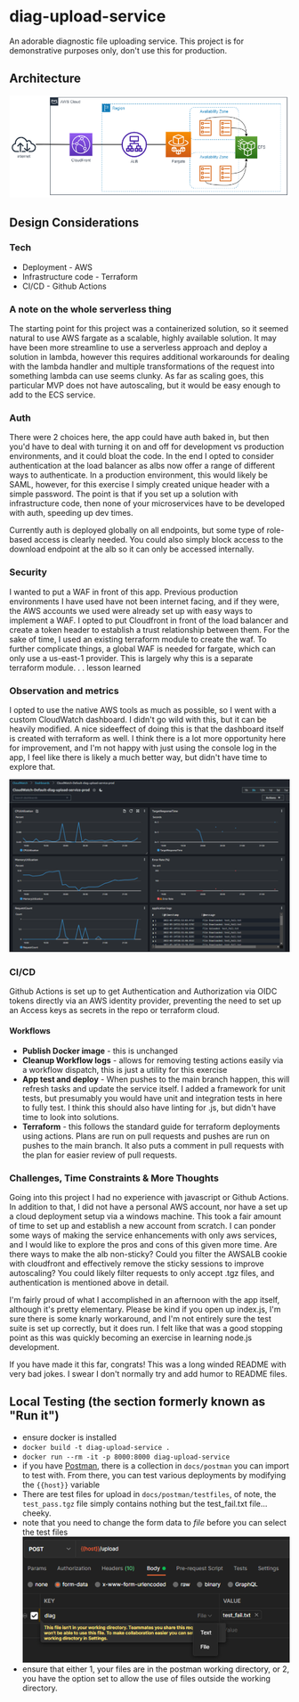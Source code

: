 # diag-upload-service

An adorable diagnostic file uploading service. This project is for demonstrative purposes only, don't use this for production. 

## Architecture

![diagram](docs/arch.drawio.png)


## Design Considerations

### Tech

- Deployment - AWS 
- Infrastructure code - Terraform 
- CI/CD - Github Actions 

### A note on the whole serverless thing

The starting point for this project was a containerized solution, so it seemed natural to use AWS fargate as a scalable, highly available solution. It may have been more streamline to use a serverless approach and deploy a solution in lambda, however this requires additional workarounds for dealing with the lambda handler and multiple transformations of the request into something lambda can use seems clunky. As far as scaling goes, this particular MVP does not have autoscaling, but it would be easy enough to add to the ECS service. 

### Auth

There were 2 choices here, the app could have auth baked in, but then you'd have to deal with turning it on and off for development vs production environments, and it could bloat the code. In the end I opted to consider authentication at the load balancer as albs now offer a range of different ways to authenticate. In a production environment, this would likely be SAML, however, for this exercise I simply created unique header with a simple password. The point is that if you set up a solution with infrastructure code, then none of your microservices have to be developed with auth, speeding up dev times. 

Currently auth is deployed globally on all endpoints, but some type of role-based access is clearly needed. You could also simply block access to the download endpoint at the alb so it can only be accessed internally. 

### Security

I wanted to put a WAF in front of this app. Previous production environments I have used have not been internet facing, and if they were, the AWS accounts we used were already set up with easy ways to implement a WAF. I opted to put Cloudfront in front of the load balancer and create a token header to establish a trust relationship between them. For the sake of time, I used an existing terraform module to create the waf. To further complicate things, a global WAF is needed for fargate, which can only use a us-east-1 provider. This is largely why this is a separate terraform module. . . lesson learned

### Observation and metrics

I opted to use the native AWS tools as much as possible, so I went with a custom CloudWatch dashboard. I didn't go wild with this, but it can be heavily modified. A nice sideeffect of doing this is that the dashboard itself is created with terraform as well. I think there is a lot more opportunity here for improvement, and I'm not happy with just using the console log in the app, I feel like there is likely a much better way, but didn't have time to explore that. 

![dashboard](docs/dashboard.png)

### CI/CD

Github Actions is set up to get Authentication and Authorization via OIDC tokens directly via an AWS identity provider, preventing the need to set up an Access keys as secrets in the repo or terraform cloud.

#### Workflows

* **Publish Docker image** - this is unchanged
* **Cleanup Workflow logs** - allows for removing testing actions easily via a workflow dispatch, this is just a utility for this exercise
* **App test and deploy** - When pushes to the main branch happen, this will refresh tasks and update the service itself. I added a framework for unit tests, but presumably you would have unit and integration tests in here to fully test. I think this should also have linting for .js, but didn't have time to look into solutions. 
* **Terraform** - this follows the standard guide for terraform deployments using actions. Plans are run on pull requests and pushes are run on pushes to the main branch. It also puts a comment in pull requests with the plan for easier review of pull requests.

### Challenges, Time Constraints & More Thoughts

Going into this project I had no experience with javascript or Github Actions. In addition to that, I did not have a personal AWS account, nor have a set up a cloud deployment setup via a windows machine. This took a fair amount of time to set up and establish a new account from scratch. I can ponder some ways of making the service enhancements with only aws services, and I would like to explore the pros and cons of this given more time. Are there ways to make the alb non-sticky? Could you filter the AWSALB cookie with cloudfront and effectively remove the sticky sessions to improve autoscaling? You could likely filter requests to only accept .tgz files, and authentication is mentioned above in detail. 

I'm fairly proud of what I accomplished in an afternoon with the app itself, although it's pretty elementary. Please be kind if you open up index.js, I'm sure there is some knarly workaround, and I'm not entirely sure the test suite is set up correctly, but it does run. I felt like that was a good stopping point as this was quickly becoming an exercise in learning node.js development. 

If you have made it this far, congrats! This was a long winded README with very bad jokes. I swear I don't normally try and add humor to README files.

## Local Testing (the section formerly known as "Run it")

- ensure docker is installed
- `docker build -t diag-upload-service .`
- `docker run --rm -it -p 8000:8000 diag-upload-service` 
- if you have [Postman](https://www.postman.com/), there is a collection in `docs/postman` you can import to test with. From there, you can test various deployments by modifying the `{{host}}` variable 
- There are test files for upload in `docs/postman/testfiles`, of note, the `test_pass.tgz` file simply contains nothing but the test_fail.txt file... cheeky.
- note that you need to change the form data to *file* before you can select the test files  ![diagram](docs/postman.png) 
- ensure that either 1, your files are in the postman working directory, or 2, you have the option set to allow the use of files outside the working directory.
